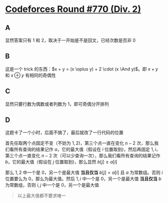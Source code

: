 # [Codeforces Round #770 (Div. 2)](https://codeforces.com/contest/1634)

## A

显然答案只有 1 和 2，取决于一开始是不是回文，已经次数是否非 0

## B

这是一个 trick 的东西：$x + y = (x \oplus y) + 2 \cdot (x \And y)$。即 $x + y$ 和 $x \oplus y$ 有相同的奇偶性

## C

显然只要行数为偶数或者列数为 1，即可奇偶分开排列

## D

这题卡了一个小时，后面不搞了，最后就改了一行代码的位置

首先任取两个点固定不变（不妨为 $1, 2$)，第三个点一直在变化 $n - 2$ 次，那么我们看所有查询的结果记作 $a$，它的最大值（假设在 $i$ 位置取到)，然后再固定 $1, i$，第三个点一直变化 $n - 2$ 次（可以少查询一次），那么我们看所有查询的结果记作 $b$，它的最大值（假设在 $j$ 位置取到)，那么显然 $b[j] \geq a[i]$

那么 $1, 2$ 中一个是 0，另一个是最大值 **当且仅当** $b[j] = a[i]$ 且 $a$ 为常数组。否则 $i$ 位置要么为 0，那么为最大值。然后 $1, i$ 中一个是 0，另一个是最大值 **当且仅当**  $b$ 为常数组，否则 $i, j$ 中一个是 0，另一个是最大值

> 以上最大值都不要求唯一